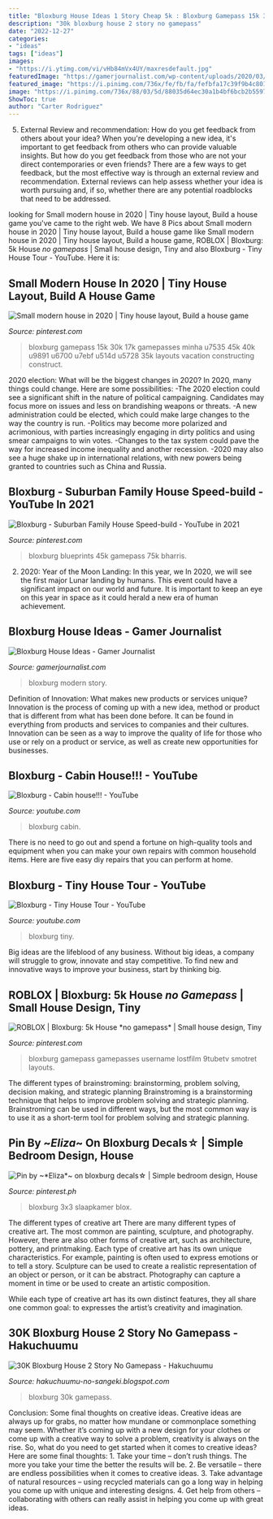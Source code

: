 ```yaml
---
title: "Bloxburg House Ideas 1 Story Cheap 5k : Bloxburg Gamepass 15k 30k 17k Gamepasses Minha U7535 45k 40k U9891 U6700 U7ebf U514d U5728 35k Layouts Vacation Constructing Construct"
description: "30k bloxburg house 2 story no gamepass"
date: "2022-12-27"
categories:
- "ideas"
tags: ["ideas"]
images:
- "https://i.ytimg.com/vi/vHb84mVx4UY/maxresdefault.jpg"
featuredImage: "https://gamerjournalist.com/wp-content/uploads/2020/03/Bloxburg_Modern_Family_House_2_Story-1024x500.png"
featured_image: "https://i.pinimg.com/736x/fe/fb/fa/fefbfa17c39f9b4c801d62b7a9b53f01.jpg"
image: "https://i.pinimg.com/736x/88/03/5d/88035d64ec30a1b4bf6bcb2b55975241.jpg"
ShowToc: true
author: "Carter Rodriguez"
---
```



5. External Review and recommendation: How do you get feedback from others about your idea?
When you're developing a new idea, it's important to get feedback from others who can provide valuable insights. But how do you get feedback from those who are not your direct contemporaries or even friends? There are a few ways to get feedback, but the most effective way is through an external review and recommendation. External reviews can help assess whether your idea is worth pursuing and, if so, whether there are any potential roadblocks that need to be addressed.

	

		
looking for Small modern house in 2020 | Tiny house layout, Build a house game you've came to the right web. We have 8 Pics about Small modern house in 2020 | Tiny house layout, Build a house game like Small modern house in 2020 | Tiny house layout, Build a house game, ROBLOX | Bloxburg: 5k House *no gamepass* | Small house design, Tiny and also Bloxburg - Tiny House Tour - YouTube. Here it is:
		
    
## Small Modern House In 2020 | Tiny House Layout, Build A House Game

<img loading=lazy src="https://i.pinimg.com/736x/fe/fb/fa/fefbfa17c39f9b4c801d62b7a9b53f01.jpg" onerror="this.onerror=null;this.src='https://tse3.mm.bing.net/th?id=OIP.Wn0EAjww0cntujfNvxm1ZwHaFj&amp;pid=15.1';" alt="Small modern house in 2020 | Tiny house layout, Build a house game">

_Source: pinterest.com_

>bloxburg gamepass 15k 30k 17k gamepasses minha u7535 45k 40k u9891 u6700 u7ebf u514d u5728 35k layouts vacation constructing construct. 

	

2020 election: What will be the biggest changes in 2020?
In 2020, many things could change. Here are some possibilities:
-The 2020 election could see a significant shift in the nature of political campaigning. Candidates may focus more on issues and less on brandishing weapons or threats. 
-A new administration could be elected, which could make large changes to the way the country is run. 
-Politics may become more polarized and acrimonious, with parties increasingly engaging in dirty politics and using smear campaigns to win votes. 
-Changes to the tax system could pave the way for increased income inequality and another recession. 
-2020 may also see a huge shake up in international relations, with new powers being granted to countries such as China and Russia.

    
## Bloxburg - Suburban Family House Speed-build - YouTube In 2021

<img loading=lazy src="https://i.pinimg.com/736x/e2/95/81/e295815d2001d2dd4a0622b50783971b.jpg" onerror="this.onerror=null;this.src='https://tse3.mm.bing.net/th?id=OIP.MQ-TdeoHDV-TffUfX64qCgHaFj&amp;pid=15.1';" alt="Bloxburg - Suburban Family House Speed-build - YouTube in 2021">

_Source: pinterest.com_

>bloxburg blueprints 45k gamepass 75k bharris. 

	

2) 2020: Year of the Moon Landing: In this year, we
In 2020, we will see the first major Lunar landing by humans. This event could have a significant impact on our world and future. It is important to keep an eye on this year in space as it could herald a new era of human achievement.

    
## Bloxburg House Ideas - Gamer Journalist

<img loading=lazy src="https://gamerjournalist.com/wp-content/uploads/2020/03/Bloxburg_Modern_Family_House_2_Story-1024x500.png" onerror="this.onerror=null;this.src='https://tse4.mm.bing.net/th?id=OIP.JMnnr1QgiMA42W93MD2tgQHaDn&amp;pid=15.1';" alt="Bloxburg House Ideas - Gamer Journalist">

_Source: gamerjournalist.com_

>bloxburg modern story. 

	

Definition of Innovation: What makes new products or services unique?
Innovation is the process of coming up with a new idea, method or product that is different from what has been done before. It can be found in everything from products and services to companies and their cultures. Innovation can be seen as a way to improve the quality of life for those who use or rely on a product or service, as well as create new opportunities for businesses.

    
## Bloxburg - Cabin House!!! - YouTube

<img loading=lazy src="https://i.ytimg.com/vi/5BsW9Ofptt8/maxresdefault.jpg" onerror="this.onerror=null;this.src='https://tse1.mm.bing.net/th?id=OIP.ffb9VcCgPluCTQ2HejorIQHaEK&amp;pid=15.1';" alt="Bloxburg - Cabin house!!! - YouTube">

_Source: youtube.com_

>bloxburg cabin. 

	

There is no need to go out and spend a fortune on high-quality tools and equipment when you can make your own repairs with common household items. Here are five easy diy repairs that you can perform at home.

    
## Bloxburg - Tiny House Tour - YouTube

<img loading=lazy src="https://i.ytimg.com/vi/C7GLp9yi1cU/maxresdefault.jpg" onerror="this.onerror=null;this.src='https://tse1.mm.bing.net/th?id=OIP.C3XQ3u98Brq54eTbBaFtKQHaEK&amp;pid=15.1';" alt="Bloxburg - Tiny House Tour - YouTube">

_Source: youtube.com_

>bloxburg tiny. 

	

Big ideas are the lifeblood of any business. Without big ideas, a company will struggle to grow, innovate and stay competitive. To find new and innovative ways to improve your business, start by thinking big.

    
## ROBLOX | Bloxburg: 5k House *no Gamepass* | Small House Design, Tiny

<img loading=lazy src="https://i.pinimg.com/736x/88/03/5d/88035d64ec30a1b4bf6bcb2b55975241.jpg" onerror="this.onerror=null;this.src='https://tse3.mm.bing.net/th?id=OIP.3BHUCK9Dc9IJKlpGQo2MAQHaEK&amp;pid=15.1';" alt="ROBLOX | Bloxburg: 5k House *no gamepass* | Small house design, Tiny">

_Source: pinterest.com_

>bloxburg gamepass gamepasses username lostfilm 9tubetv smotret layouts. 

	

The different types of brainstroming: brainstorming, problem solving, decision making, and strategic planning
Brainstroming is a brainstorming technique that helps to improve problem solving and strategic planning. Brainstroming can be used in different ways, but the most common way is to use it as a short-term tool for problem solving and strategic planning.

    
## Pin By ~*Eliza*~ On Bloxburg Decals☆ | Simple Bedroom Design, House

<img loading=lazy src="https://i.pinimg.com/736x/53/1d/aa/531daa29d2ba614f84c677086758b8f5.jpg" onerror="this.onerror=null;this.src='https://tse3.mm.bing.net/th?id=OIP.e3MWe6AhfLOQiQO9jjft-gHaEJ&amp;pid=15.1';" alt="Pin by ~*Eliza*~ on bloxburg decals☆ | Simple bedroom design, House">

_Source: pinterest.ph_

>bloxburg 3x3 slaapkamer blox. 

	

The different types of creative art
There are many different types of creative art. The most common are painting, sculpture, and photography. However, there are also other forms of creative art, such as architecture, pottery, and printmaking.
Each type of creative art has its own unique characteristics. For example, painting is often used to express emotions or to tell a story. Sculpture can be used to create a realistic representation of an object or person, or it can be abstract. Photography can capture a moment in time or be used to create an artistic composition.

While each type of creative art has its own distinct features, they all share one common goal: to expresses the artist’s creativity and imagination.

    
## 30K Bloxburg House 2 Story No Gamepass - Hakuchuumu

<img loading=lazy src="https://i.ytimg.com/vi/vHb84mVx4UY/maxresdefault.jpg" onerror="this.onerror=null;this.src='https://tse3.mm.bing.net/th?id=OIP.H-U6pHATq3uA1rRmrAggkAHaEK&amp;pid=15.1';" alt="30K Bloxburg House 2 Story No Gamepass - Hakuchuumu">

_Source: hakuchuumu-no-sangeki.blogspot.com_

>bloxburg 30k gamepass. 

	

Conclusion: Some final thoughts on creative ideas.
Creative ideas are always up for grabs, no matter how mundane or commonplace something may seem. Whether it’s coming up with a new design for your clothes or come up with a creative way to solve a problem, creativity is always on the rise. So, what do you need to get started when it comes to creative ideas? Here are some final thoughts: 1. Take your time – don’t rush things. The more you take your time the better the results will be. 2. Be versatile – there are endless possibilities when it comes to creative ideas. 3. Take advantage of natural resources – using recycled materials can go a long way in helping you come up with unique and interesting designs. 4. Get help from others – collaborating with others can really assist in helping you come up with great ideas. 
